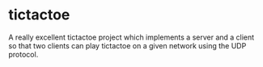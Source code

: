 # tictactoe

A really excellent tictactoe project which implements a server and a client so that two clients can play tictactoe on a given network using the UDP protocol.
